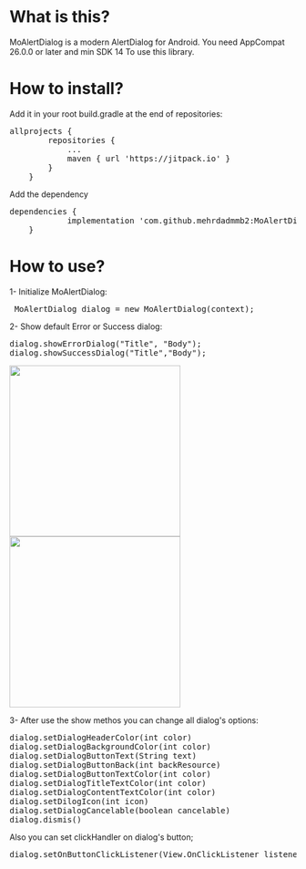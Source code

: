 # What is this?
MoAlertDialog is a modern AlertDialog for Android.
You need AppCompat 26.0.0 or later and min SDK 14 To use this library.

# How to install?


Add it in your root build.gradle at the end of repositories:

<pre>
allprojects {
		repositories {
			...
			maven { url 'https://jitpack.io' }
		}
	}
</pre>
Add the dependency

<pre>
dependencies {
	        implementation 'com.github.mehrdadmmb2:MoAlertDialog:1.0.1'
	}
</pre>

# How to use?

1- Initialize MoAlertDialog:
<pre> MoAlertDialog dialog = new MoAlertDialog(context);</pre>

2- Show default Error or Success dialog:
<pre>
dialog.showErrorDialog("Title", "Body");
dialog.showSuccessDialog("Title","Body");
</pre>

<img src="http://s8.picofile.com/file/8350731926/Screenshot_20190131_143704_MoAlertDialog.jpg" width='300px'> <img src="http://s8.picofile.com/file/8350731976/Screenshot_20190131_143834_MoAlertDialog.jpg" width='300px'>

3-  After use the show methos you can change all dialog's options:
<pre>
dialog.setDialogHeaderColor(int color)
dialog.setDialogBackgroundColor(int color)
dialog.setDialogButtonText(String text)
dialog.setDialogButtonBack(int backResource)
dialog.setDialogButtonTextColor(int color)
dialog.setDialogTitleTextColor(int color)
dialog.setDialogContentTextColor(int color)
dialog.setDilogIcon(int icon)
dialog.setDialogCancelable(boolean cancelable)
dialog.dismis()
</pre>
Also you can set clickHandler on dialog's button;
<pre>dialog.setOnButtonClickListener(View.OnClickListener listener)</pre>

